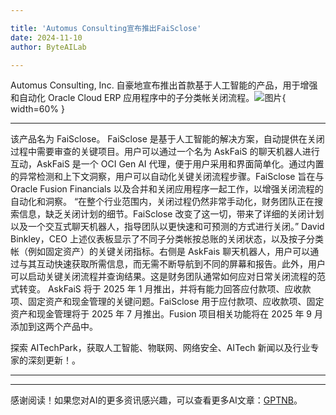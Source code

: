 ```yaml
---

title: 'Automus Consulting宣布推出FaiSclose'
date: 2024-11-10
author: ByteAILab

---
```


Automus Consulting, Inc. 自豪地宣布推出首款基于人工智能的产品，用于增强和自动化 Oracle Cloud ERP 应用程序中的子分类帐关闭流程。![图片](https://ai-techpark.com/wp-content/uploads/2024/11/Automus-960x540.jpg){ width=60% }

---
该产品名为 FaiSclose。
FaiSclose 是基于人工智能的解决方案，自动提供在关闭过程中需要审查的关键项目。用户可以通过一个名为 AskFaiS 的聊天机器人进行互动，AskFaiS 是一个 OCI Gen AI 代理，便于用户采用和界面简单化。通过内置的异常检测和上下文洞察，用户可以自动化关键关闭流程步骤。FaiSclose 旨在与 Oracle Fusion Financials 以及合并和关闭应用程序一起工作，以增强关闭流程的自动化和洞察。
“在整个行业范围内，关闭过程仍然非常手动化，财务团队正在搜索信息，缺乏关闭计划的细节。FaiSclose 改变了这一切，带来了详细的关闭计划以及一个交互式聊天机器人，指导团队以更快速和可预测的方式进行关闭。” David Binkley，CEO
上述仪表板显示了不同子分类帐按总账的关闭状态，以及按子分类帐（例如固定资产）的关键关闭指标。右侧是 AskFais 聊天机器人，用户可以通过与其互动快速获取所需信息，而无需不断导航到不同的屏幕和报告。此外，用户可以启动关键关闭流程并查询结果。这是财务团队通常如何应对日常关闭流程的范式转变。
AskFaiS 将于 2025 年 1 月推出，并将有能力回答应付款项、应收款项、固定资产和现金管理的关键问题。FaiSclose 用于应付款项、应收款项、固定资产和现金管理将于 2025 年 7 月推出。Fusion 项目相关功能将在 2025 年 9 月添加到这两个产品中。

探索 AITechPark，获取人工智能、物联网、网络安全、AITech 新闻以及行业专家的深刻更新！。

---
---
感谢阅读！如果您对AI的更多资讯感兴趣，可以查看更多AI文章：[GPTNB](https://gptnb.com)。